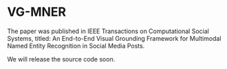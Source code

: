 # VG-MNER
The paper was published in IEEE Transactions on Computational Social Systems, titled: An End-to-End Visual Grounding Framework for Multimodal Named Entity Recognition in Social Media Posts.

We will release the source code soon.
